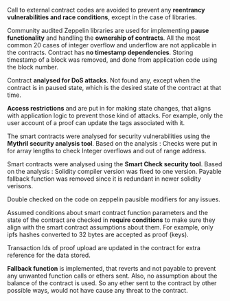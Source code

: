 Call to external contract codes are avoided to prevent any **reentrancy vulnerabilities and race conditions**, except
in the case of libraries.

Community audited Zeppelin libraries are used for implementing **pause functionality** and handling the **ownership of contracts**.
All the most common 20 cases of integer overflow and underflow are not applicable in the contracts.
Contract has **no timestamp dependencies**. Storing timestamp of a block was removed, and done from application code
using the block number.

Contract **analysed for DoS attacks**. Not found any, except when the contract is in paused state, which is the desired
state of the contract at that time.

**Access restrictions** and are put in for making state changes, that aligns with application logic to prevent those kind of attacks.
For example, only the user account of a proof can update the tags associated with it.

The smart contracts were analysed for security vulnerabilities using the **Mythril security analysis tool**.
Based on the analysis :
Checks were put in for array lengths to check Integer overflows and out of range address.

Smart contracts were analysed using the **Smart Check security tool**.
Based on the analysis :
Solidity compiler version was fixed to one version.
Payable fallback function was removed since it is redundant in newer solidity verisons.

Double checked on the code on zeppelin pausible modifiers for any issues.

Assumed conditions about smart contract function parameters and the state of the contract
are checked in **require conditions** to make sure they align with the smart contract assumptions about them.
For example, only ipfs hashes converted to 32 bytes are accepted as proof (keys).

Transaction Ids of proof upload are updated in the contract for extra reference for the data stored.

**Fallback function** is implemented, that reverts and not payable to prevent any unwanted function calls or ethers sent.
Also, no assumption about the balance of the contract is used. So any ether sent to the contract by other possible ways,
would not have cause any threat to the contract.
